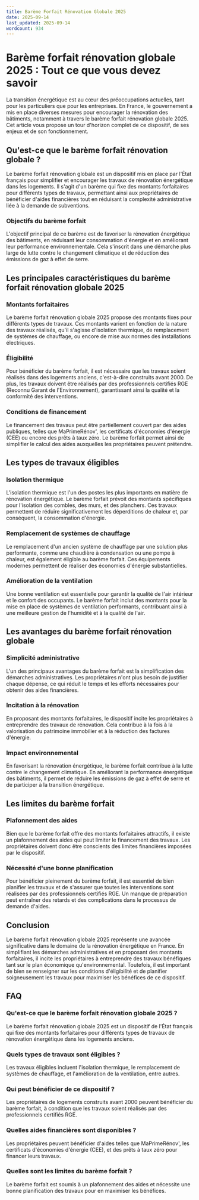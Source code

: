 ```yaml
---
title: Barème Forfait Rénovation Globale 2025
date: 2025-09-14
last_updated: 2025-09-14
wordcount: 934
---
```


# Barème forfait rénovation globale 2025 : Tout ce que vous devez savoir

La transition énergétique est au cœur des préoccupations actuelles, tant pour les particuliers que pour les entreprises. En France, le gouvernement a mis en place diverses mesures pour encourager la rénovation des bâtiments, notamment à travers le barème forfait rénovation globale 2025. Cet article vous propose un tour d'horizon complet de ce dispositif, de ses enjeux et de son fonctionnement.

## Qu'est-ce que le barème forfait rénovation globale ?

Le barème forfait rénovation globale est un dispositif mis en place par l'État français pour simplifier et encourager les travaux de rénovation énergétique dans les logements. Il s'agit d'un barème qui fixe des montants forfaitaires pour différents types de travaux, permettant ainsi aux propriétaires de bénéficier d'aides financières tout en réduisant la complexité administrative liée à la demande de subventions.

### Objectifs du barème forfait

L'objectif principal de ce barème est de favoriser la rénovation énergétique des bâtiments, en réduisant leur consommation d'énergie et en améliorant leur performance environnementale. Cela s'inscrit dans une démarche plus large de lutte contre le changement climatique et de réduction des émissions de gaz à effet de serre.

## Les principales caractéristiques du barème forfait rénovation globale 2025

### Montants forfaitaires

Le barème forfait rénovation globale 2025 propose des montants fixes pour différents types de travaux. Ces montants varient en fonction de la nature des travaux réalisés, qu'il s'agisse d'isolation thermique, de remplacement de systèmes de chauffage, ou encore de mise aux normes des installations électriques.

### Éligibilité

Pour bénéficier du barème forfait, il est nécessaire que les travaux soient réalisés dans des logements anciens, c'est-à-dire construits avant 2000. De plus, les travaux doivent être réalisés par des professionnels certifiés RGE (Reconnu Garant de l'Environnement), garantissant ainsi la qualité et la conformité des interventions.

### Conditions de financement

Le financement des travaux peut être partiellement couvert par des aides publiques, telles que MaPrimeRénov', les certificats d'économies d'énergie (CEE) ou encore des prêts à taux zéro. Le barème forfait permet ainsi de simplifier le calcul des aides auxquelles les propriétaires peuvent prétendre.

## Les types de travaux éligibles

### Isolation thermique

L'isolation thermique est l'un des postes les plus importants en matière de rénovation énergétique. Le barème forfait prévoit des montants spécifiques pour l'isolation des combles, des murs, et des planchers. Ces travaux permettent de réduire significativement les déperditions de chaleur et, par conséquent, la consommation d'énergie.

### Remplacement de systèmes de chauffage

Le remplacement d'un ancien système de chauffage par une solution plus performante, comme une chaudière à condensation ou une pompe à chaleur, est également éligible au barème forfait. Ces équipements modernes permettent de réaliser des économies d'énergie substantielles.

### Amélioration de la ventilation

Une bonne ventilation est essentielle pour garantir la qualité de l'air intérieur et le confort des occupants. Le barème forfait inclut des montants pour la mise en place de systèmes de ventilation performants, contribuant ainsi à une meilleure gestion de l'humidité et à la qualité de l'air.

## Les avantages du barème forfait rénovation globale

### Simplicité administrative

L'un des principaux avantages du barème forfait est la simplification des démarches administratives. Les propriétaires n'ont plus besoin de justifier chaque dépense, ce qui réduit le temps et les efforts nécessaires pour obtenir des aides financières.

### Incitation à la rénovation

En proposant des montants forfaitaires, le dispositif incite les propriétaires à entreprendre des travaux de rénovation. Cela contribue à la fois à la valorisation du patrimoine immobilier et à la réduction des factures d'énergie.

### Impact environnemental

En favorisant la rénovation énergétique, le barème forfait contribue à la lutte contre le changement climatique. En améliorant la performance énergétique des bâtiments, il permet de réduire les émissions de gaz à effet de serre et de participer à la transition énergétique.

## Les limites du barème forfait

### Plafonnement des aides

Bien que le barème forfait offre des montants forfaitaires attractifs, il existe un plafonnement des aides qui peut limiter le financement des travaux. Les propriétaires doivent donc être conscients des limites financières imposées par le dispositif.

### Nécessité d'une bonne planification

Pour bénéficier pleinement du barème forfait, il est essentiel de bien planifier les travaux et de s'assurer que toutes les interventions sont réalisées par des professionnels certifiés RGE. Un manque de préparation peut entraîner des retards et des complications dans le processus de demande d'aides.

## Conclusion

Le barème forfait rénovation globale 2025 représente une avancée significative dans le domaine de la rénovation énergétique en France. En simplifiant les démarches administratives et en proposant des montants forfaitaires, il incite les propriétaires à entreprendre des travaux bénéfiques tant sur le plan économique qu'environnemental. Toutefois, il est important de bien se renseigner sur les conditions d'éligibilité et de planifier soigneusement les travaux pour maximiser les bénéfices de ce dispositif.

## FAQ

### Qu'est-ce que le barème forfait rénovation globale 2025 ?

Le barème forfait rénovation globale 2025 est un dispositif de l'État français qui fixe des montants forfaitaires pour différents types de travaux de rénovation énergétique dans les logements anciens.

### Quels types de travaux sont éligibles ?

Les travaux éligibles incluent l'isolation thermique, le remplacement de systèmes de chauffage, et l'amélioration de la ventilation, entre autres.

### Qui peut bénéficier de ce dispositif ?

Les propriétaires de logements construits avant 2000 peuvent bénéficier du barème forfait, à condition que les travaux soient réalisés par des professionnels certifiés RGE.

### Quelles aides financières sont disponibles ?

Les propriétaires peuvent bénéficier d'aides telles que MaPrimeRénov', les certificats d'économies d'énergie (CEE), et des prêts à taux zéro pour financer leurs travaux.

### Quelles sont les limites du barème forfait ?

Le barème forfait est soumis à un plafonnement des aides et nécessite une bonne planification des travaux pour en maximiser les bénéfices.